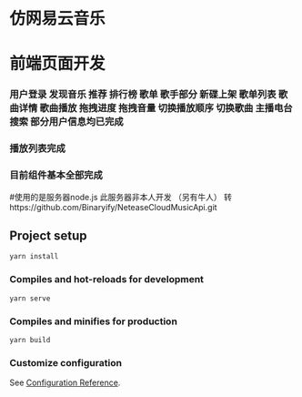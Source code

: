 #  仿网易云音乐

#  前端页面开发

###  用户登录 发现音乐  推荐  排行榜  歌单 歌手部分  新碟上架  歌单列表 歌曲详情 歌曲播放 拖拽进度  拖拽音量 切换播放顺序  切换歌曲 主播电台  搜索 部分用户信息均已完成

###  播放列表完成

###  目前组件基本全部完成

#使用的是服务器node.js 此服务器非本人开发 （另有牛人）  转https://github.com/Binaryify/NeteaseCloudMusicApi.git

## Project setup
```
yarn install
```
### Compiles and hot-reloads for development
```
yarn serve
```

### Compiles and minifies for production
```
yarn build
```

### Customize configuration
See [Configuration Reference](https://cli.vuejs.org/config/).
